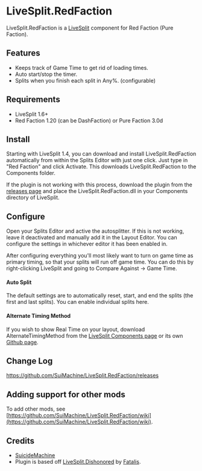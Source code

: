 ﻿LiveSplit.RedFaction
=====================

LiveSplit.RedFaction is a [LiveSplit](http://livesplit.org/) component for Red Faction (Pure Faction).

Features
--------
  * Keeps track of Game Time to get rid of loading times.
  * Auto start/stop the timer.
  * Splits when you finish each split in Any%. (configurable)
  
Requirements
-------
* LiveSplit 1.6+
* Red Faction 1.20 (can be DashFaction) or Pure Faction 3.0d

Install
-------
Starting with LiveSplit 1.4, you can download and install LiveSplit.RedFaction automatically from within the Splits Editor with just one click. Just type in "Red Faction" and click Activate. This downloads LiveSplit.RedFaction to the Components folder.

If the plugin is not working with this process, download the plugin from the [releases page](https://github.com/SuiMachine/LiveSplit.RedFaction/releases) and place the LiveSplit.RedFaction.dll in your Components directory of LiveSplit.

Configure
---------
Open your Splits Editor and active the autosplitter. If this is not working, leave it deactivated and manually add it in the Layout Editor. You can configure the settings in whichever editor it has been enabled in.

After configuring everything you'll most likely want to turn on game time as primary timing, so that your splits will run off game time. You can do this by right-clicking LiveSplit and going to Compare Against -> Game Time.

#### Auto Split
The default settings are to automatically reset, start, and end the splits (the first and last splits). You can enable individual splits here.

#### Alternate Timing Method
If you wish to show Real Time on your layout, download AlternateTimingMethod from the [LiveSplit Components page](http://livesplit.org/components/) or its own [Github page](https://github.com/Dalet/LiveSplit.AlternateTimingMethod/releases).

Change Log
----------
https://github.com/SuiMachine/LiveSplit.RedFaction/releases

Adding support for other mods
----------
To add other mods, see [https://github.com/SuiMachine/LiveSplit.RedFaction/wiki](https://github.com/SuiMachine/LiveSplit.RedFaction/wiki).

Credits
-------
  * [SuicideMachine](http://twitch.tv/suicidemachine)
  * Plugin is based off [LiveSplit.Dishonored](https://github.com/fatalis/LiveSplit.Dishonored) by [Fatalis](http://twitch.tv/fatalis_).
